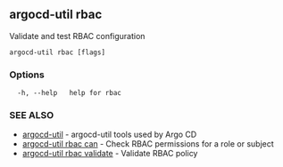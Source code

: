 ## argocd-util rbac

Validate and test RBAC configuration

```
argocd-util rbac [flags]
```

### Options

```
  -h, --help   help for rbac
```

### SEE ALSO

* [argocd-util](argocd-util.md)	 - argocd-util tools used by Argo CD
* [argocd-util rbac can](argocd-util_rbac_can.md)	 - Check RBAC permissions for a role or subject
* [argocd-util rbac validate](argocd-util_rbac_validate.md)	 - Validate RBAC policy

